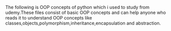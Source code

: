 The following is OOP concepts of python which i used to study from udemy.These files consist of basic OOP concepts and can help anyone who reads it to understand OOP concepts like classes,objects,polymorphism,inheritance,encapsulation and abstraction.
